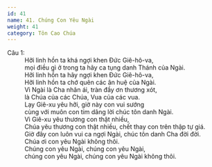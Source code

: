 ```yaml
---
id: 41
name: 41. Chúng Con Yêu Ngài
weight: 41
category: Tôn Cao Chúa
---
```

<dl><dt>Câu 1:</dt><dd data-verse="1">Hỡi linh hồn ta khá ngợi khen Đức Giê-hô-va, <br/>mọi điều gì ở trong ta hãy ca tụng danh Thánh của Ngài. <br/>Hỡi linh hồn ta hãy ngợi khen Đức Giê-hô-va, <br/>Hỡi linh hồn ta chớ quên các ân huệ của Ngài. <br/>Vì Ngài là Cha nhân ái, tràn đầy ơn thương xót, <br/>là Chúa của các Chúa, Vua của các vua. <br/>Lạy Giê-xu yêu hỡi, giờ này con vui sướng <br/>cùng với muôn con tim dâng lời chúc tôn danh Ngài. <br/>Vì Giê-xu yêu thương con thật nhiều, <br/>Chúa yêu thương con thật nhiều, chết thay con trên thập tự giá. <br/>Giờ đây con luôn vui ca ngợi Ngài, chúc tôn danh Cha đời đời. <br/>Chúa ơi con yêu Ngài không thôi. <br/>Chúng con yêu Ngài, chúng con yêu Ngài, <br/>chúng con yêu Ngài, chúng con yêu Ngài không thôi. </dd></dl>
